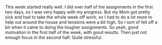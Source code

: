 This week started really well. I did over half of the assignments in the first two days,
so I was very happy with my progress. But my Mom got pretty sick and had to take the whole
week off work,  so I had to do a lot more to help out around the house and tensions
were a bit high. So I sort of fell off a bit when it came to doing the tougher assignments.
So yeah, good motivation in the first half of the week, with good results.
Then just not enough focus in the second half. Quite stressful.
